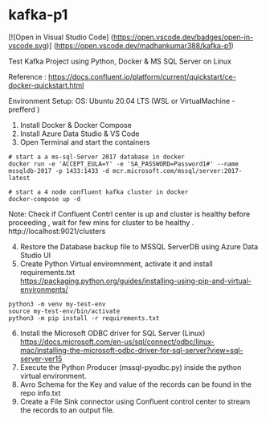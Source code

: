 # kafka-p1

[![Open in Visual Studio Code]
(https://open.vscode.dev/badges/open-in-vscode.svg)]
(https://open.vscode.dev/madhankumar388/kafka-p1)

Test Kafka Project using Python, Docker &amp; MS SQL Server on Linux

Reference : https://docs.confluent.io/platform/current/quickstart/ce-docker-quickstart.html

Environment Setup:
OS: Ubuntu 20.04 LTS (WSL or VirtualMachine - prefferd )

1. Install Docker & Docker Compose
2. Install Azure Data Studio & VS Code
3. Open Terminal and start the containers
```
# start a a ms-sql-Server 2017 database in docker
docker run -e 'ACCEPT_EULA=Y' -e 'SA_PASSWORD=Password1#' --name mssqldb-2017 -p 1433:1433 -d mcr.microsoft.com/mssql/server:2017-latest

# start a 4 node confluent kafka cluster in docker 
docker-compose up -d
```
Note:  Check if Confluent Contrl center is up and cluster is healthy before proceeding , wait for few mins for cluster to be healthy . 
http://localhost:9021/clusters

4. Restore the Database backup file to MSSQL ServerDB using Azure Data Studio UI
5. Create Python Virtual enviromnment, activate it and install requirements.txt\
   https://packaging.python.org/guides/installing-using-pip-and-virtual-environments/
```
python3 -m venv my-test-env
source my-test-env/bin/activate
python3 -m pip install -r requirements.txt
```
6. Install the Microsoft ODBC driver for SQL Server (Linux)\
https://docs.microsoft.com/en-us/sql/connect/odbc/linux-mac/installing-the-microsoft-odbc-driver-for-sql-server?view=sql-server-ver15
7. Execute the Python Producer (mssql-pyodbc.py) inside the python virtual environment.
8. Avro Schema for the Key and value of the records can be found in the repo info.txt
9. Create a File Sink connector using Confluent control center to stream the records to an output file.

